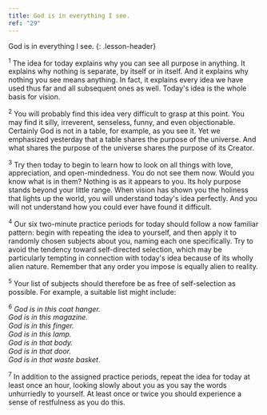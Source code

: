 ```yaml
---
title: God is in everything I see.
ref: "29"
---
```


God is in everything I see.
{: .lesson-header}

<sup>1</sup> The idea for today explains why you can see all purpose in anything.
It explains why nothing is separate, by itself or in itself. And it
explains why nothing you see means anything. In fact, it explains every
idea we have used thus far and all subsequent ones as well. Today's idea
is the whole basis for vision.

<sup>2</sup> You will probably find this idea very difficult to grasp at this
point. You may find it silly, irreverent, senseless, funny, and even
objectionable. Certainly God is not in a table, for example, as you see
it. Yet we emphasized yesterday that a table shares the purpose of the
universe. And what shares the purpose of the universe shares the purpose
of its Creator.

<sup>3</sup> Try then today to begin to learn how to look on all things with love,
appreciation, and open-mindedness. You do not see them now. Would you
know what is in them? Nothing is as it appears to you. Its holy purpose
stands beyond your little range. When vision has shown you the holiness
that lights up the world, you will understand today's idea perfectly.
And you will not understand how you could ever have found it difficult.

<sup>4</sup> Our six two-minute practice periods for today should follow a now
familiar pattern: begin with repeating the idea to yourself, and then
apply it to randomly chosen subjects about you, naming each one
specifically. Try to avoid the tendency toward self-directed selection,
which may be particularly tempting in connection with today's idea
because of its wholly alien nature. Remember that any order you impose
is equally alien to reality.

<sup>5</sup> Your list of subjects should therefore be as free of self-selection as
possible. For example, a suitable list might include:

<sup>6</sup> *God is in this coat hanger.<br/>
God is in this magazine.<br/>
God is in this finger.<br/>
God is in this lamp.<br/>
God is in that body.<br/>
God is in that door.<br/>
God is in that waste basket*.

<sup>7</sup> In addition to the assigned practice periods, repeat the idea for
today at least once an hour, looking slowly about you as you say the
words unhurriedly to yourself. At least once or twice you should
experience a sense of restfulness as you do this.

